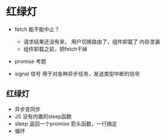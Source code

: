 # 红绿灯



- fetch 能不能中止？
    - 请求结果还没有来， 用户切换路由了，组件卸载了 内存泄漏
    - 组件卸载之前，把fetch干掉





- promise 考题 


- signal
    信号
    用于对各种异步任务，发送类型中断的信号


## 红绿灯
- 异步变同步 
- JS 没有内置的sleep函数
- sleep 返回一个promise 
    箭头函数，一行搞定 
- 循环